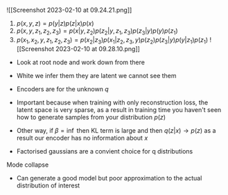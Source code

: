 ![[Screenshot 2023-02-10 at 09.24.21.png]]
1. $p(x,y,z) = p(y|z)p(z|x)p(x)$
2. $p(x,y,z_1,z_2,z_3) = p(x|y,z_2)p(z_2|y,z_1,z_3)p(z_3|y)p(y)p(z_1)$
3. $p(x_1,x_2,y,z_1,z_2,z_3) = p(x_2|z_3)p(x_1|z_2,z_3,y)p(z_2)p(z_3|y)p(y|z_1)p(z_1)$
![[Screenshot 2023-02-10 at 09.28.10.png]]
- Look at root node and work down from there
- White we infer them they are latent we cannot see them 
- Encoders are for the unknown $q$

- Important because when training with only reconstruction loss, the latent space is very sparse, as a result in training time you haven't seen how to generate samples from your distribution $p(z)$
- Other way, if $\beta = \inf$ then KL term is large and then $q(z|x) \rightarrow p(z)$ as a result our encoder has no information about $x$
- Factorised gaussians are a convient choice for q distributions 

Mode collapse
- Can generate a good model but poor approximation to the actual distribution of interest 